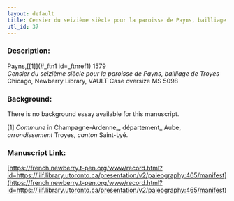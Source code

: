 ```yaml
---
layout: default
title: Censier du seizième siècle pour la paroisse de Payns, bailliage de Troyes
utl_id: 37
---
```


### Description:

Payns,<a id="_ftnref1 name=_ftnref1 title=">[[1]](#_ftn1 id=_ftnref1)</a> 1579<br>
_Censier du seizième siècle pour la paroisse de Payns, bailliage de Troyes_<br>
Chicago, Newberry Library, VAULT Case oversize MS 5098

### Background:

There is no background essay available for this manuscript.

<a id="_ftn1">[1]</a> _Commune_ in Champagne-Ardenne_, département_ Aube, _arrondissement_ Troyes, _canton_ Saint-Lyé. 

### Manuscript Link:

[https://french.newberry.t-pen.org/www/record.html?id=https://iiif.library.utoronto.ca/presentation/v2/paleography:465/manifest](https://french.newberry.t-pen.org/www/record.html?id=https://iiif.library.utoronto.ca/presentation/v2/paleography:465/manifest)
